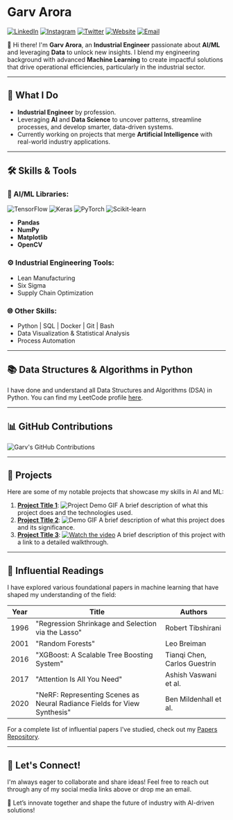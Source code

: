 # Garv Arora  
[![LinkedIn](https://img.icons8.com/color/24/000000/linkedin.png)](https://in.linkedin.com/in/garv-arora) 
[![Instagram](https://img.icons8.com/color/24/000000/instagram-new.png)](https://www.instagram.com/garv__arora__/)
[![Twitter](https://img.icons8.com/color/24/000000/twitter.png)](https://x.com/industrial_garv)
[![Website](https://img.icons8.com/color/24/000000/domain.png)](https://garv-arora.carrd.co/)
[![Email](https://img.icons8.com/color/24/000000/email.png)](mailto:garv.co.21@gmail.com)

👋 Hi there! I'm **Garv Arora**, an **Industrial Engineer** passionate about **AI/ML** and leveraging **Data** to unlock new insights. I blend my engineering background with advanced **Machine Learning** to create impactful solutions that drive operational efficiencies, particularly in the industrial sector.

---

## 🔭 What I Do
- **Industrial Engineer** by profession.
- Leveraging **AI** and **Data Science** to uncover patterns, streamline processes, and develop smarter, data-driven systems.
- Currently working on projects that merge **Artificial Intelligence** with real-world industry applications.

---

## 🛠️ Skills & Tools

### 🧠 AI/ML Libraries:
![TensorFlow](https://img.shields.io/badge/TensorFlow-2.4%2B-orange)
![Keras](https://img.shields.io/badge/Keras-2.4%2B-red)
![PyTorch](https://img.shields.io/badge/PyTorch-1.8%2B-blue)
![Scikit-learn](https://img.shields.io/badge/scikit--learn-0.24%2B-yellowgreen)

- **Pandas**
- **NumPy**
- **Matplotlib**
- **OpenCV**

### ⚙️ Industrial Engineering Tools:
- Lean Manufacturing  
- Six Sigma  
- Supply Chain Optimization  

### 🌐 Other Skills:
- Python | SQL | Docker | Git | Bash
- Data Visualization & Statistical Analysis
- Process Automation

---

## 📚 Data Structures & Algorithms in Python
I have done and understand all Data Structures and Algorithms (DSA) in Python. You can find my LeetCode profile [here](https://leetcode.com/u/Garv-techdrill/).

---

## 📊 GitHub Contributions
![Garv's GitHub Contributions](https://github-readme-stats.vercel.app/api?username=your-github-username&show_icons=true&theme=radical)

---

## 🚀 Projects
Here are some of my notable projects that showcase my skills in AI and ML:

1. **[Project Title 1](#)**: ![Project Demo GIF](https://link_to_your_demo.gif) A brief description of what this project does and the technologies used.
2. **[Project Title 2](#)**: ![Demo GIF](https://link_to_your_gif.gif) A brief description of what this project does and its significance.
3. **[Project Title 3](#)**: [![Watch the video](https://img.youtube.com/vi/your_video_id/0.jpg)](https://www.youtube.com/watch?v=your_video_id) A brief description of this project with a link to a detailed walkthrough.

---

## 📖 Influential Readings
I have explored various foundational papers in machine learning that have shaped my understanding of the field:

| Year | Title                                                                                                         | Authors                                                                 |
|------|---------------------------------------------------------------------------------------------------------------|-------------------------------------------------------------------------|
| 1996 | "Regression Shrinkage and Selection via the Lasso"                                                           | Robert Tibshirani                                                        |
| 2001 | "Random Forests"                                                                                            | Leo Breiman                                                            |
| 2016 | "XGBoost: A Scalable Tree Boosting System"                                                                  | Tianqi Chen, Carlos Guestrin                                          |
| 2017 | "Attention Is All You Need"                                                                                 | Ashish Vaswani et al.                                                |
| 2020 | "NeRF: Representing Scenes as Neural Radiance Fields for View Synthesis"                                   | Ben Mildenhall et al.                                                |

For a complete list of influential papers I've studied, check out my [Papers Repository](#).

---

## 🌟 Let's Connect!
I'm always eager to collaborate and share ideas! Feel free to reach out through any of my social media links above or drop me an email.

🌟 Let’s innovate together and shape the future of industry with AI-driven solutions!
